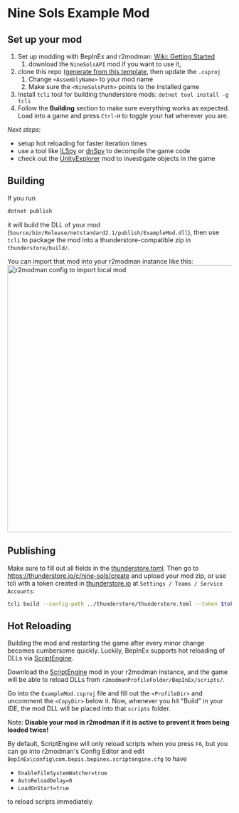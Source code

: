 # Nine Sols Example Mod

## Set up your mod
1. Set up modding with BepInEx and r2modman: [Wiki: Getting Started](https://github.com/nine-sols-modding/Resources/wiki/Getting-started)
   1. download the `NineSolsAPI` mod if you want to use it, 
2. clone this repo ([generate from this template](https://github.com/new?template_name=NineSols-ExampleMod&template_owner=jakobhellermann), then update the `.csproj`
   1. Change `<AssemblyName>` to your mod name
   2. Make sure the `<NineSolsPath>` points to the installed game
3. Install `tcli` tool for building thunderstore mods: `dotnet tool install -g tcli`
4. Follow the **Building** section to make sure everything works as expected. Load into a game and press `Ctrl-H` to toggle your hat wherever you are.

_Next steps_:
- setup hot reloading for faster iteration times
- use a tool like [ILSpy](https://github.com/icsharpcode/ILSpy) or [dnSpy](https://github.com/dnSpy/dnSpy) to decompile the game code
- check out the [UnityExplorer](https://thunderstore.io/c/nine-sols/p/ninesolsmodding/UnityExplorer/) mod to investigate objects in the game

## Building

If you run
```sh
dotnet publish
```
it will build the DLL of your mod (`Source/bin/Release/netstandard2.1/publish/ExampleMod.dll`), then use `tcli` to
package the mod into a thunderstore-compatible zip in `thunderstore/build/`.

You can import that mod into your r2modman instance like this:
<img alt="r2modman config to import local mod" src="https://github.com/user-attachments/assets/c8e02c83-5d71-4a65-89ef-acf93db85327" width="600">


## Publishing

Make sure to fill out all fields in the [thunderstore.toml](./thunderstore/thunderstore.toml).
Then go to https://thunderstore.io/c/nine-sols/create and upload your mod zip, or use tcli with a token created in
[thunderstore.io](thunderstore.io) at `Settings / Teams / Service Accounts`:
```sh
tcli build --config-path ../thunderstore/thunderstore.toml --token $token
```

## Hot Reloading

Building the mod and restarting the game after every minor change becomes cumbersome quickly. Luckily, BepInEx supports hot reloading of DLLs via [ScriptEngine](https://github.com/BepInEx/BepInEx.Debug).

Download the [ScriptEngine](https://thunderstore.io/c/nine-sols/p/ninesolsmodding/BepinExScriptEngine/) mod in your r2modman instance, and the game will be able to reload DLLs from `r2modmanProfileFolder/BepInEx/scripts/`.

Go into the `ExampleMod.csproj` file and fill out the `<ProfileDir>` and uncomment the `<CopyDir>` below it.
Now, whenever you hit "Build" in your IDE, the mod DLL will be placed into that `scripts` folder.

Note: **Disable your mod in r2modman if it is active to prevent it from being loaded twice!**

By default, ScriptEngine will only reload scripts when you press `F6`, but you can go into r2modman's Config Editor and 
edit `BepInEx\config\com.bepis.bepinex.scriptengine.cfg` to have
- `EnableFileSystemWatcher=true`
- `AutoReloadDelay=0`
- `LoadOnStart=true`

to reload scripts immediately.
